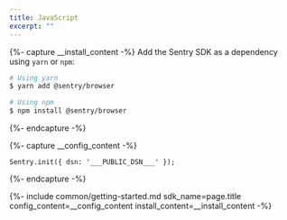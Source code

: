 ```yaml
---
title: JavaScript
excerpt: ""
---
```


{%- capture __install_content -%}
Add the Sentry SDK as a dependency using `yarn` or `npm`:

```bash
# Using yarn
$ yarn add @sentry/browser

# Using npm
$ npm install @sentry/browser
```
{%- endcapture -%}

{%- capture __config_content -%}

```
Sentry.init({ dsn: '___PUBLIC_DSN___' });
```

{%- endcapture -%}

{%- include common/getting-started.md 
sdk_name=page.title
config_content=__config_content 
install_content=__install_content -%}